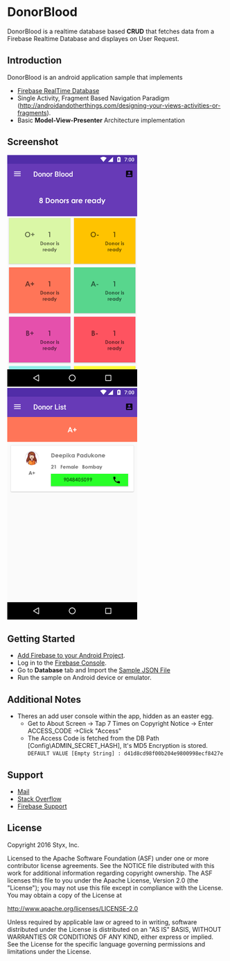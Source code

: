 DonorBlood
===========
DonorBlood is a realtime database based **CRUD** that fetches data from a Firebase Realtime Database and displayes on User Request. 

Introduction
------------
  DonorBlood is an android application sample that implements
  - [Firebase RealTime Database](https://firebase.google.com/docs/database/)
  - Single Activity, Fragment Based Navigation Paradigm (http://androidandotherthings.com/designing-your-views-activities-or-fragments).
  - Basic **Model-View-Presenter** Architecture implementation

Screenshot
-----------
<img src="screenshot/Screenshot_20161214-151533.png" height="534" width="300"/>
<img src="screenshot/Screenshot_20161214-151542.png" height="534" width="300"/>

Getting Started
---------------
- [Add Firebase to your Android Project](https://firebase.google.com/docs/android/setup).
- Log in to the [Firebase Console](https://console.firebase.google.com).
- Go to **Database** tab and Import the [Sample JSON File](sample/donorblood-174b0-export.json)
- Run the sample on Android device or emulator.

Additional Notes
------------------
- Theres an add user console within the app, hidden as an easter egg.
    - Get to About Screen -> Tap 7 Times on Copyright Notice -> Enter ACCESS_CODE ->Click "Access"
    - The Access Code is fetched from the DB Path [Config\ADMIN_SECRET_HASH], It's MD5 Encryption is stored. 
    `DEFAULT VALUE [Empty String] : d41d8cd98f00b204e9800998ecf8427e`

Support
-------
- [Mail](mailto:amalgta@gmail.com)
- [Stack Overflow](https://stackoverflow.com/questions/tagged/firebase-database)
- [Firebase Support](https://firebase.google.com/support/)


License
-------

Copyright 2016 Styx, Inc.

Licensed to the Apache Software Foundation (ASF) under one or more contributor
license agreements.  See the NOTICE file distributed with this work for
additional information regarding copyright ownership.  The ASF licenses this
file to you under the Apache License, Version 2.0 (the "License"); you may not
use this file except in compliance with the License.  You may obtain a copy of
the License at

  http://www.apache.org/licenses/LICENSE-2.0

Unless required by applicable law or agreed to in writing, software
distributed under the License is distributed on an "AS IS" BASIS, WITHOUT
WARRANTIES OR CONDITIONS OF ANY KIND, either express or implied.  See the
License for the specific language governing permissions and limitations under
the License.
